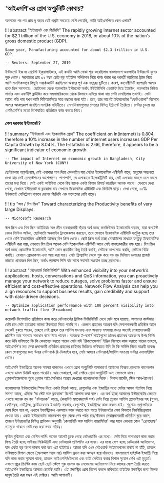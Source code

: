 ## 'আইএসপি'এর গ্রোথ অপুর্চুনিটি কোথায়?

অবসরের পর গত প্রায় দু বছরে যেই প্রশ্নটা সবচেয়ে বেশি পেয়েছি, আমি আইএসপিতে কেন এলাম?

!!! abstract "ইন্টারনেট এবং জিডিপি"
    The rapidly growing Internet sector accounted for $2.1 trillion of the U.S. economy in 2018, or about 10% of the nation’s gross domestic product (GDP).

    Same year, Manufacturing accounted for about $2.3 trillion in U.S. GDP.
    
    -- Reuters: September 27, 2019

ইন্টারনেট ইজ দ্য গ্রেটেস্ট ইকুয়ালাইজার, এই কথাটা আমি বোঝা শুরু করেছিলাম বাংলাদেশে অফলাইন ইন্টারনেট যুগের শুরু থেকে। সরকারের প্রায় ৩২ বছর ছোট বড় হাইটেক সলিউশন নিয়ে কাজ করার পর পরবর্তী ক্যারিয়ার ট্র্যাক নিয়ে আমি মানসিকভাবে কিছুটা ওয়ার্কআউট করছিলাম অবসর পূর্ব এক বছরের ছুটিতে। কারণ, কানেক্টিভিটি ব্যাপারটা আমার রক্তে ছিল সবসময়ে। ছোটবেলা থেকে অফলাইন ইন্টারনেট অর্থাৎ ইউইউসিপি একাউন্ট দিয়ে ইমেইল, অফলাইন নিউজ সার্ভার এবং এফটিপি ব্রাউজিং করে সমসাময়িকদের থেকে কিভাবে এগিয়ে থাকা যায় সেটা দেখছিলাম তখনই। সেটা আরো গতি পায় যখন আমি বিটিআরসিতে সাত বছরের জন্য যাই। তবে, তার আগেই ইন্টারনেটের "ফেরিওয়ালা" হিসেবে আমার আত্মপ্রকাশ হয়েছিল সামরিক বাহিনীতে। সেনানিবাসগুলোর ভেতরে বিভিন্ন ইন্ট্রানেট তৈরিতে। সেটার চূড়ান্ত হয় এনটিএমসি'র মতো বিশেষায়িত প্রতিষ্ঠানে কাজ করতে গিয়ে। 

### কেন দরকার ইন্টারনেট?

!!! summary "ইন্টারনেট এবং ইকোনমিক গ্রোথ"
    The coefficient on ln(internet) is 0.804, therefore a 10% increase in the number of internet users increases GDP Per Capita Growth by 8.04%. The t-statistic is 2.66, therefore, it appears to be a significant indicator of economic growth.

    -- The impact of Internet on economic growth in Bangladesh, City University of New York (CUNY)

ছোটবেলায় পড়েছিলাম, যেই এলাকার পাশ দিয়ে রেললাইন যায় সেটার ইকোনোমিক এক্টিভিটি বাড়ে, মানুষের সচ্ছলতা দেখা যায় সেই রেলস্টেশনের আশেপাশে। পাশাপাশি, যে এলাকাতে ইলেকট্রিসিটি যায়, সেই এলাকার স্বাচ্ছন্দ চলে আসে তারের মধ্য দিয়ে। সেই একই আইডিয়া থেকে বিশ্ব ব্যাংক একটা বিশাল রিসার্চ করেছিল অনেক আগে। যেখানে দেখা গেছে, যেখানে ইন্টারনেট বা ব্রডব্যান্ড যায় সেখানে ইকোনমিক এক্টিভিটি এবং জিডিপি বাড়ে। দেখা গেছে, ১০% ইন্টারনেট পেনিট্রেশন বাড়লে দেশের জিডিপি এক শতাংশের বেশি বাড়ে।

!!! tip "স্মল / বিগ স্ক্রিন"
    Toward characterizing the Productivity benefits of very large Displays.

    -- Microsoft Research

স্মল স্ক্রিন এবং বিগ স্ক্রিন আইডিয়া: স্মল স্ক্রীন ব্যবহারকারী বাঁড়ার অর্থ হচ্ছে কনজিউমার ইকোনোমি বাড়ছে, যারা কনটেন্ট যেমন ভিডিও অডিও, ছোটখাটো অনলাইন ট্রানজেকশন করছেন, তবে সেখানে ইকোনমিক এক্টিভিটি যতটুকু হচ্ছে তার থেকে বেশি ইকনোমিক এক্টিভিটি আসছে বিগ স্ক্রিন থেকে। ছোট স্ক্রিন অর্থ হচ্ছে মোবাইলের মাধ্যমে যতটুকু ইকোনোমিক এক্টিভিটি করা যায়, সেখানে বিগ স্ক্রিন অনেক বেশি ইকোনমিক এক্টিভিটি আনে সেই ব্যবহারকারীর পক্ষ হয়ে। বিগ স্ক্রিন অর্থ হচ্ছে প্রোডাক্টিভ ইকোনোমি, আমি কোন প্রডাক্টিভ কিছু তৈরি করছি, সেটাকে আপলোড করছি, সেটাকে বিক্রি করছি। যেখানে প্রোডাকশন এবং আয় করা যায়। সেটা ফ্রিল্যান্সিং থেকে শুরু করে বড় বড় মিলিয়ন ডলারের প্রজেক্ট নামাতে প্রয়োজন বিগ স্ক্রিন, অর্থাৎ ল্যাপটপ পিসি যার সাথে সরাসরি সংযোগ হচ্ছে ব্রডব্যান্ড।

!!! abstract "নেটওয়ার্ক ভিজিবিলিটি"
    With enhanced visibility into your network’s applications, hosts, conversations and QoS information, you can proactively manage your network to reduce outages, solve problems faster and ensure efficient and cost-effective operations. Network Flow Analysis can help you align resources to support business results, gain credibility and support with data-driven decisions.

    -- Optimize application performance with 100 percent visibility into network traffic flow (Broadcom)

কয়েকটি বিশেষায়িত প্রতিষ্ঠানে কাজ করে নেটওয়ার্কের ট্রাফিক ভিজিবিলিটি দেখে যেটা মনে হয়েছে, আমাদের কাস্টমার যেটা চান সেটা হয়তোবা আমরা ঠিকমতো দিতে পারছি না। একজন গ্রাহকের আচরণ যদি সেবাপদানকারী প্রতিষ্ঠান আগে থেকেই বুঝতে পারেন, তাহলে সেই গ্রাহক তার সার্ভিস সংক্রান্ত এবং অন্যান্য সমস্যায় পড়ার আগেই সেবাপ্রদানকারী প্রতিষ্ঠান তার সমস্যার সমাধান করে দিতে পারেন। আজকে ই-কমার্স সাইটগুলো তাদের গ্রাহকের আচরণের উপর ভিত্তি করে উনি ভবিষ্যতে কি কি কেনাবেচা করতে পারেন সেটা যদি 'রিকমেন্ডেশন' ইঞ্জিন হিসেবে কাজ করাতে পারেন তাহলে, আইএসপি'র মত সেবা প্রদানকারী প্রতিষ্ঠান গ্রাহকের চাহিদার ভিত্তিতে ভবিষ্যতে উনি কি কি সার্ভিস নিতে আগ্রহী হবেন/কোন সেবাগুলোর জন্য উনার নেটওয়ার্ক রি-ডিজাইন হবে, সেটা আসবে নেটওয়ার্ক/সার্ভিস সংক্রান্ত ডাটার এনালাইসিস থেকে।

আইএসপি ইন্ডাস্ট্রিতে অনেক সমস্যা থাকলেও এখানে গ্রোথ অপুর্চুনিটি অসাধারণ! আমাদের ফিক্সড ব্রডব্যান্ড কানেকশন এখনো ডাবল ডিজিট ধরতে পারেনি। আর সেকারণে, এই সেক্টরে গ্রোথ অপুর্চুনিটি অন্য লেভেলে যাবে। গ্লোবালাইজেশনের যুগে গ্লোবাল আইএসপিরাও আগ্রহ দেখাচ্ছে বাংলাদেশের দিকে। বিশাল মার্কেট, স্টিল আন-ট্যাপড!

বাংলাদেশের ইন্টারনেটের স্পিড নিয়ে একটা বিতর্ক আছে, রেগুলেটর এবং ইন্ডাস্ট্রির মধ্যে সেটার আসল স্ট্যাটাস নিয়ে সমস্যা আছে, এদিকে 'দ্য স্টেট অফ ব্রডব্যান্ড' রিপোর্ট আলাদা কথা বলে। এর অর্থ হচ্ছে আমাদের ইন্টারনেটের ভেতরে এখনো অনেক বড় বড় "বটলনেক" আছে, (কনটেন্ট ম্যানেজমেন্ট সহ) যেটা নিয়ে গ্লোবাল সার্ভিস প্রোভাইডার সহ (গুগল, ফেইসবুক, নেটফ্লিক্স, ক্লাউডফেয়ার ইত্যাদি) সরকার, রেগুলেটর, ইন্ডাস্ট্রিসহ কাজ করতে চাই। শুধুমাত্র রেগুলেটরকে দোষ দিলে হবে না, এখানে ইন্ডাস্ট্রিকেও একসাথে কাজ করতে হবে যাতে ইন্টারনেটের সেবা কিভাবে নিরবিচ্ছিন্নভাবে দেওয়া যায়। একটা ইন্টারনেটের কানেকশন শুরু থেকে শেষ পর্যন্ত চার/পাঁচজন সেবাপ্রদানকারী প্রতিষ্ঠান ঘুরে আসে, তাহলে ইন্টারনেটের বিভিন্ন প্রটোকল অনুযায়ী 'কোয়ালিটি অফ সার্ভিস প্যারামিটার' কার সাথে কোথায় কোন  "থ্রেশহোল্ড" ভ্যালুতে থাকবে সেটা বের করা সবার দায়িত্ব।

কৃত্রিম বুদ্ধিমত্তা এবং মেশিন লার্নিং অনেক আগেই ঢুকে গেছে নেটওয়ার্কিং এর মধ্যে। সেটা নিয়ে অসাধারণ কাজ করার ফিল্ড তৈরি হচ্ছে সাইবার সিকিউরিটি এবং নেটওয়ার্ক প্রভিশনিং এর জন্য। এর মধ্যে যোগ হচ্ছে নেটওয়ার্ক অটোমেশন, যার একটা বড় অংশ কাভার করা হবে এই বইটাতে। আমরা যদি এখন নেটওয়ার্ক অটোমেশনের রাস্তায় না হাঁটি, তাহলে ভবিষ্যতে বিশাল স্কেলে (স্কেলআপ সম্ভব নয়) সার্ভিস প্রদান করা অসম্ভব হয়ে দাঁড়াবে। বাংলাদেশে হাইটেক ইন্ডাস্ট্রি নিয়ে যদি কাজ করার সুযোগ থাকে, তাহলে আইএসপি/টেলকো এবং ডাটা সেন্টারে করার বিশাল সুযোগ দেখি এই মুহুর্তে। এখানে প্রচুর স্ক্রিপ্টিং কাজ ছোট ছোট স্টেপে শুরু হলেও বড় লেভেলের অটোমেশন নিয়ে কাজের স্কোপ তৈরি করতে আইএসপি ইন্ডাস্ট্রিতে আসতে চেয়েছি আমি। এই ইন্ডাস্ট্রির গ্রোথ হিসেব করলে ভবিষ্যতে হাইটেক ইন্ডাস্ট্রির জন্য স্কিলড মানুষ তৈরি করা সম্ভব এই সেক্টরে। আমি আশাবাদী।  